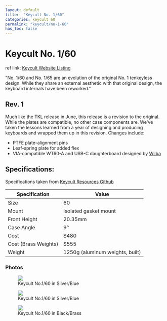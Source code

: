 ```yaml
---
layout: default
title:  "Keycult No. 1/60"
categories: keycult 60
permalink: "keycult/no-1-60"
has_toc: false
---
```

# Keycult No. 1/60

ref link: [Keycult Website Listing](https://keycult.com/pages/no-1-60-no-1-65)

"No. 1/60 and No. 1/65 are an evolution of the original No. 1 tenkeyless design. While they share an external aesthetic with that original design, the keyboard internals have been reworked."

## Rev. 1
Much like the TKL release in June, this release is a revision to the original. While the plates are compatible, no other case components are. We've taken the lessons learned from a year of designing and producing keyboards and wrapped them up in this revision. Changes include:

  -  PTFE plate-alignment pins
  -  Leaf-spring plate for added flex
  -  VIA-compatible WT60-A and USB-C daughterboard designed by [Wilba](/wilba/)

## Specifications:
Specifications taken from [Keycult Resources Github](https://github.com/keycult/keycult-resources/blob/main/pages/mydoc/specs_no_1_60_65.md)

| Specification | Value |
|---|---|
| Size | 60 |
| Mount | Isolated gasket mount |
| Front Height | 20.35mm |
| Case Angle | 9° |
| Cost | $480 |
| Cost (Brass Weights) | $555 |
| Weight | 1250g (aluminum weights, built) |

### Photos
<figure>
  <img src="{{ 'assets/images/keycult/no-1-60/keycult-no-1-60-silver-blue.png' | relative_url }}">
  <figcaption>Keycult No.1/60 in Silver/Blue</figcaption>
</figure>

<figure>
  <img src="{{ 'assets/images/keycult/no-1-60/keycult-no-1-60-silver-blue-rear.png' | relative_url }}">
  <figcaption>Keycult No.1/60 in Silver/Blue</figcaption>
</figure>

<figure>
  <img src="{{ 'assets/images/keycult/no-1-60/keycult-no-1-60-black-brass-rear.png' | relative_url }}">
  <figcaption>Keycult No.1/60 in Black/Brass</figcaption>
</figure>
